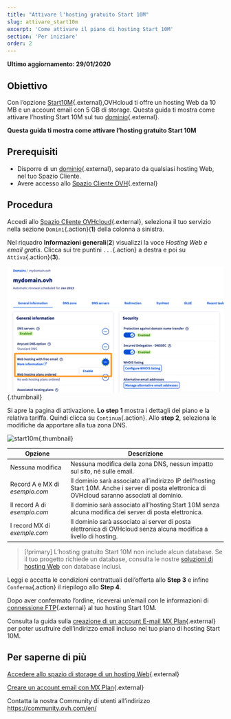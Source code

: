 ```yaml
---
title: "Attivare l'hosting gratuito Start 10M"
slug: attivare_start10m
excerpt: 'Come attivare il piano di hosting Start 10M'
section: 'Per iniziare'
order: 2
---
```


**Ultimo aggiornamento: 29/01/2020**

## Obiettivo

Con l’opzione [Start10M](https://www.ovh.it/domini/offerta_hosting_start10m.xml){.external},OVHcloud ti offre un hosting Web da 10 MB e un account email con 5 GB di storage.  Questa guida ti mostra come attivare l’hosting Start 10M sul tuo [dominio](https://www.ovh.it/domini/){.external}.   

**Questa guida ti mostra come attivare l’hosting gratuito Start 10M**

## Prerequisiti

- Disporre di un [dominio](https://www.ovh.it/domini/){.external}, separato da qualsiasi hosting Web, nel tuo Spazio Cliente.
- Avere accesso allo [Spazio Cliente OVH](https://www.ovh.com/auth/?action=gotomanager){.external}

## Procedura

Accedi allo [Spazio Cliente OVHcloud](https://www.ovh.com/auth/?action=gotomanager){.external}, seleziona il tuo servizio nella sezione `Domini`{.action}(**1**) della colonna a sinistra.

Nel riquadro **Informazioni generali**(**2**) visualizzi la voce *Hosting Web e email gratis*. Clicca sui tre puntini `...`{.action} a destra e poi su `Attiva`{.action}(**3**).

![start10m](images/start10m-step1-01.png){.thumbnail}

Si apre la pagina di attivazione. **Lo step 1** mostra i dettagli del piano e la relativa tariffa. Quindi clicca su `Continua`{.action}. Allo **step 2**, seleziona le modifiche da apportare alla tua zona DNS.

![start10m](images/start10m-step1-02.png){.thumbnail}

| Opzione                                       	| Descrizione                                                                                                               								|
|--------------------------------------------	|-----------------------------------------------------------------------------------------------------------------------------------------------------------|
| Nessuna modifica                           	| Nessuna modifica della zona DNS, nessun impatto sul sito, né sulle email.                                               								|
| Record A e MX di *esempio.com* 	| Il dominio sarà associato all’indirizzo IP dell’hosting Start 10M. Anche i server di posta elettronica di OVHcloud saranno associati al dominio. 	|
| Il record A di *esempio.com*          	| Il dominio sarà associato all’hosting Start 10M senza alcuna modifica dei server di posta elettronica.                              								|
| I record MX di *exemple.com*      	| Il dominio sarà associato ai server di posta elettronica di OVHcloud senza alcuna modifica a livello di hosting.  								|

> [!primary]
> L’hosting gratuito Start 10M non include alcun database. Se il tuo progetto richiede un database, consulta le nostre [soluzioni di hosting Web](https://www.ovh.it/hosting-web/) con database inclusi.

Leggi e accetta le condizioni contrattuali dell’offerta allo **Step 3** e infine `Conferma`{.action} il riepilogo allo **Step 4**.

Dopo aver confermato l’ordine, riceverai un’email con le informazioni di [connessione FTP](../accedere-spazio-storage-ftp-hosting-web/){.external} al tuo hosting Start 10M.

Consulta la guida sulla [creazione di un account E-mail MX Plan](https://docs.ovh.com/it/emails/servizio_email_guida_alla_creazione_di_un_indirizzo_email//){.external} per poter usufruire dell’indirizzo email incluso nel tuo piano di hosting Start 10M.

## Per saperne di più

[Accedere allo spazio di storage di un hosting Web](../accedere-spazio-storage-ftp-hosting-web/){.external}

[Creare un account email con MX Plan](https://docs.ovh.com/it/emails/servizio_email_guida_alla_creazione_di_un_indirizzo_email/){.external}

Contatta la nostra Community di utenti all’indirizzo <https://community.ovh.com/en/>



